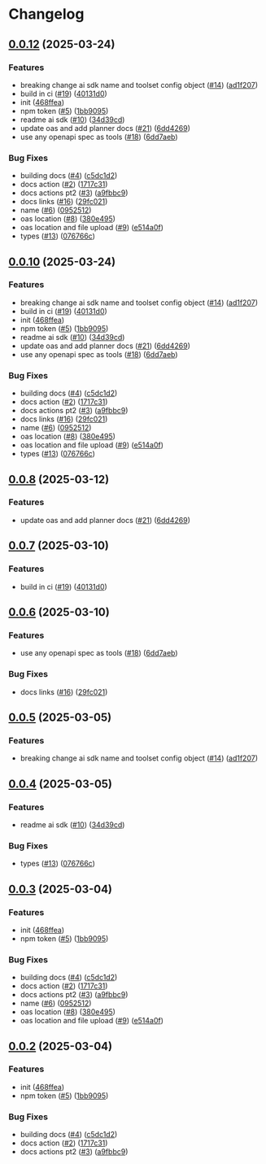 # Changelog

## [0.0.12](https://github.com/StackOneHQ/stackone-ai-node/compare/ai-v0.0.11...ai-v0.0.12) (2025-03-24)


### Features

* breaking change ai sdk name and toolset config object ([#14](https://github.com/StackOneHQ/stackone-ai-node/issues/14)) ([ad1f207](https://github.com/StackOneHQ/stackone-ai-node/commit/ad1f2075a1fb9fd9e851577aef78b138ae8f3264))
* build in ci ([#19](https://github.com/StackOneHQ/stackone-ai-node/issues/19)) ([40131d0](https://github.com/StackOneHQ/stackone-ai-node/commit/40131d08fae4f37007cc94be6980be6b2cf6e616))
* init ([468ffea](https://github.com/StackOneHQ/stackone-ai-node/commit/468ffeae1f8ea9ec77637a1451e2040bcbd8adcf))
* npm token ([#5](https://github.com/StackOneHQ/stackone-ai-node/issues/5)) ([1bb9095](https://github.com/StackOneHQ/stackone-ai-node/commit/1bb9095eb27a44888781fa892e68fb751cad2b20))
* readme ai sdk ([#10](https://github.com/StackOneHQ/stackone-ai-node/issues/10)) ([34d39cd](https://github.com/StackOneHQ/stackone-ai-node/commit/34d39cd11619a95572cae063af5813444bad609d))
* update oas and add planner docs ([#21](https://github.com/StackOneHQ/stackone-ai-node/issues/21)) ([6dd4269](https://github.com/StackOneHQ/stackone-ai-node/commit/6dd42697b8ea11bc4d62e62a3bab16b34fb49f4a))
* use any openapi spec as tools ([#18](https://github.com/StackOneHQ/stackone-ai-node/issues/18)) ([6dd7aeb](https://github.com/StackOneHQ/stackone-ai-node/commit/6dd7aebd1b7b24dfa52abfa6442a336666cedbca))


### Bug Fixes

* building docs ([#4](https://github.com/StackOneHQ/stackone-ai-node/issues/4)) ([c5dc1d2](https://github.com/StackOneHQ/stackone-ai-node/commit/c5dc1d248f9415f4599739410060dcd802872c1b))
* docs action ([#2](https://github.com/StackOneHQ/stackone-ai-node/issues/2)) ([1717c31](https://github.com/StackOneHQ/stackone-ai-node/commit/1717c31a92c557aec023be7e89f19dab6ff10c32))
* docs actions pt2 ([#3](https://github.com/StackOneHQ/stackone-ai-node/issues/3)) ([a9fbbc9](https://github.com/StackOneHQ/stackone-ai-node/commit/a9fbbc91446375b0916aacf5c13a9bdaec082680))
* docs links ([#16](https://github.com/StackOneHQ/stackone-ai-node/issues/16)) ([29fc021](https://github.com/StackOneHQ/stackone-ai-node/commit/29fc021729504db78e11ffc261d9e48bf3dd3c98))
* name  ([#6](https://github.com/StackOneHQ/stackone-ai-node/issues/6)) ([0952512](https://github.com/StackOneHQ/stackone-ai-node/commit/0952512f14bc23ef34431de9fc7663a948382aba))
* oas location ([#8](https://github.com/StackOneHQ/stackone-ai-node/issues/8)) ([380e495](https://github.com/StackOneHQ/stackone-ai-node/commit/380e49579ccff36f5de3a54aa349d39936add3bb))
* oas location and file upload ([#9](https://github.com/StackOneHQ/stackone-ai-node/issues/9)) ([e514a0f](https://github.com/StackOneHQ/stackone-ai-node/commit/e514a0f2ca484a5a1f3824a88b850ab869a148c0))
* types ([#13](https://github.com/StackOneHQ/stackone-ai-node/issues/13)) ([076766c](https://github.com/StackOneHQ/stackone-ai-node/commit/076766cc46c7bea8714f3f1aee7db0ff43f89979))

## [0.0.10](https://github.com/StackOneHQ/stackone-ai-node/compare/ai-v0.0.9...ai-v0.0.10) (2025-03-24)


### Features

* breaking change ai sdk name and toolset config object ([#14](https://github.com/StackOneHQ/stackone-ai-node/issues/14)) ([ad1f207](https://github.com/StackOneHQ/stackone-ai-node/commit/ad1f2075a1fb9fd9e851577aef78b138ae8f3264))
* build in ci ([#19](https://github.com/StackOneHQ/stackone-ai-node/issues/19)) ([40131d0](https://github.com/StackOneHQ/stackone-ai-node/commit/40131d08fae4f37007cc94be6980be6b2cf6e616))
* init ([468ffea](https://github.com/StackOneHQ/stackone-ai-node/commit/468ffeae1f8ea9ec77637a1451e2040bcbd8adcf))
* npm token ([#5](https://github.com/StackOneHQ/stackone-ai-node/issues/5)) ([1bb9095](https://github.com/StackOneHQ/stackone-ai-node/commit/1bb9095eb27a44888781fa892e68fb751cad2b20))
* readme ai sdk ([#10](https://github.com/StackOneHQ/stackone-ai-node/issues/10)) ([34d39cd](https://github.com/StackOneHQ/stackone-ai-node/commit/34d39cd11619a95572cae063af5813444bad609d))
* update oas and add planner docs ([#21](https://github.com/StackOneHQ/stackone-ai-node/issues/21)) ([6dd4269](https://github.com/StackOneHQ/stackone-ai-node/commit/6dd42697b8ea11bc4d62e62a3bab16b34fb49f4a))
* use any openapi spec as tools ([#18](https://github.com/StackOneHQ/stackone-ai-node/issues/18)) ([6dd7aeb](https://github.com/StackOneHQ/stackone-ai-node/commit/6dd7aebd1b7b24dfa52abfa6442a336666cedbca))


### Bug Fixes

* building docs ([#4](https://github.com/StackOneHQ/stackone-ai-node/issues/4)) ([c5dc1d2](https://github.com/StackOneHQ/stackone-ai-node/commit/c5dc1d248f9415f4599739410060dcd802872c1b))
* docs action ([#2](https://github.com/StackOneHQ/stackone-ai-node/issues/2)) ([1717c31](https://github.com/StackOneHQ/stackone-ai-node/commit/1717c31a92c557aec023be7e89f19dab6ff10c32))
* docs actions pt2 ([#3](https://github.com/StackOneHQ/stackone-ai-node/issues/3)) ([a9fbbc9](https://github.com/StackOneHQ/stackone-ai-node/commit/a9fbbc91446375b0916aacf5c13a9bdaec082680))
* docs links ([#16](https://github.com/StackOneHQ/stackone-ai-node/issues/16)) ([29fc021](https://github.com/StackOneHQ/stackone-ai-node/commit/29fc021729504db78e11ffc261d9e48bf3dd3c98))
* name  ([#6](https://github.com/StackOneHQ/stackone-ai-node/issues/6)) ([0952512](https://github.com/StackOneHQ/stackone-ai-node/commit/0952512f14bc23ef34431de9fc7663a948382aba))
* oas location ([#8](https://github.com/StackOneHQ/stackone-ai-node/issues/8)) ([380e495](https://github.com/StackOneHQ/stackone-ai-node/commit/380e49579ccff36f5de3a54aa349d39936add3bb))
* oas location and file upload ([#9](https://github.com/StackOneHQ/stackone-ai-node/issues/9)) ([e514a0f](https://github.com/StackOneHQ/stackone-ai-node/commit/e514a0f2ca484a5a1f3824a88b850ab869a148c0))
* types ([#13](https://github.com/StackOneHQ/stackone-ai-node/issues/13)) ([076766c](https://github.com/StackOneHQ/stackone-ai-node/commit/076766cc46c7bea8714f3f1aee7db0ff43f89979))

## [0.0.8](https://github.com/StackOneHQ/stackone-ai-node/compare/ai-v0.0.7...ai-v0.0.8) (2025-03-12)


### Features

* update oas and add planner docs ([#21](https://github.com/StackOneHQ/stackone-ai-node/issues/21)) ([6dd4269](https://github.com/StackOneHQ/stackone-ai-node/commit/6dd42697b8ea11bc4d62e62a3bab16b34fb49f4a))

## [0.0.7](https://github.com/StackOneHQ/stackone-ai-node/compare/ai-v0.0.6...ai-v0.0.7) (2025-03-10)


### Features

* build in ci ([#19](https://github.com/StackOneHQ/stackone-ai-node/issues/19)) ([40131d0](https://github.com/StackOneHQ/stackone-ai-node/commit/40131d08fae4f37007cc94be6980be6b2cf6e616))

## [0.0.6](https://github.com/StackOneHQ/stackone-ai-node/compare/ai-v0.0.5...ai-v0.0.6) (2025-03-10)


### Features

* use any openapi spec as tools ([#18](https://github.com/StackOneHQ/stackone-ai-node/issues/18)) ([6dd7aeb](https://github.com/StackOneHQ/stackone-ai-node/commit/6dd7aebd1b7b24dfa52abfa6442a336666cedbca))


### Bug Fixes

* docs links ([#16](https://github.com/StackOneHQ/stackone-ai-node/issues/16)) ([29fc021](https://github.com/StackOneHQ/stackone-ai-node/commit/29fc021729504db78e11ffc261d9e48bf3dd3c98))

## [0.0.5](https://github.com/StackOneHQ/stackone-ai-node/compare/ai-v0.0.4...ai-v0.0.5) (2025-03-05)


### Features

* breaking change ai sdk name and toolset config object ([#14](https://github.com/StackOneHQ/stackone-ai-node/issues/14)) ([ad1f207](https://github.com/StackOneHQ/stackone-ai-node/commit/ad1f2075a1fb9fd9e851577aef78b138ae8f3264))

## [0.0.4](https://github.com/StackOneHQ/stackone-ai-node/compare/ai-v0.0.3...ai-v0.0.4) (2025-03-05)


### Features

* readme ai sdk ([#10](https://github.com/StackOneHQ/stackone-ai-node/issues/10)) ([34d39cd](https://github.com/StackOneHQ/stackone-ai-node/commit/34d39cd11619a95572cae063af5813444bad609d))


### Bug Fixes

* types ([#13](https://github.com/StackOneHQ/stackone-ai-node/issues/13)) ([076766c](https://github.com/StackOneHQ/stackone-ai-node/commit/076766cc46c7bea8714f3f1aee7db0ff43f89979))

## [0.0.3](https://github.com/StackOneHQ/stackone-ai-node/compare/ai-v0.0.2...ai-v0.0.3) (2025-03-04)


### Features

* init ([468ffea](https://github.com/StackOneHQ/stackone-ai-node/commit/468ffeae1f8ea9ec77637a1451e2040bcbd8adcf))
* npm token ([#5](https://github.com/StackOneHQ/stackone-ai-node/issues/5)) ([1bb9095](https://github.com/StackOneHQ/stackone-ai-node/commit/1bb9095eb27a44888781fa892e68fb751cad2b20))


### Bug Fixes

* building docs ([#4](https://github.com/StackOneHQ/stackone-ai-node/issues/4)) ([c5dc1d2](https://github.com/StackOneHQ/stackone-ai-node/commit/c5dc1d248f9415f4599739410060dcd802872c1b))
* docs action ([#2](https://github.com/StackOneHQ/stackone-ai-node/issues/2)) ([1717c31](https://github.com/StackOneHQ/stackone-ai-node/commit/1717c31a92c557aec023be7e89f19dab6ff10c32))
* docs actions pt2 ([#3](https://github.com/StackOneHQ/stackone-ai-node/issues/3)) ([a9fbbc9](https://github.com/StackOneHQ/stackone-ai-node/commit/a9fbbc91446375b0916aacf5c13a9bdaec082680))
* name  ([#6](https://github.com/StackOneHQ/stackone-ai-node/issues/6)) ([0952512](https://github.com/StackOneHQ/stackone-ai-node/commit/0952512f14bc23ef34431de9fc7663a948382aba))
* oas location ([#8](https://github.com/StackOneHQ/stackone-ai-node/issues/8)) ([380e495](https://github.com/StackOneHQ/stackone-ai-node/commit/380e49579ccff36f5de3a54aa349d39936add3bb))
* oas location and file upload ([#9](https://github.com/StackOneHQ/stackone-ai-node/issues/9)) ([e514a0f](https://github.com/StackOneHQ/stackone-ai-node/commit/e514a0f2ca484a5a1f3824a88b850ab869a148c0))

## [0.0.2](https://github.com/StackOneHQ/stackone-ai-node/compare/stackone-ai-node-v0.0.1...stackone-ai-node-v0.0.2) (2025-03-04)


### Features

* init ([468ffea](https://github.com/StackOneHQ/stackone-ai-node/commit/468ffeae1f8ea9ec77637a1451e2040bcbd8adcf))
* npm token ([#5](https://github.com/StackOneHQ/stackone-ai-node/issues/5)) ([1bb9095](https://github.com/StackOneHQ/stackone-ai-node/commit/1bb9095eb27a44888781fa892e68fb751cad2b20))


### Bug Fixes

* building docs ([#4](https://github.com/StackOneHQ/stackone-ai-node/issues/4)) ([c5dc1d2](https://github.com/StackOneHQ/stackone-ai-node/commit/c5dc1d248f9415f4599739410060dcd802872c1b))
* docs action ([#2](https://github.com/StackOneHQ/stackone-ai-node/issues/2)) ([1717c31](https://github.com/StackOneHQ/stackone-ai-node/commit/1717c31a92c557aec023be7e89f19dab6ff10c32))
* docs actions pt2 ([#3](https://github.com/StackOneHQ/stackone-ai-node/issues/3)) ([a9fbbc9](https://github.com/StackOneHQ/stackone-ai-node/commit/a9fbbc91446375b0916aacf5c13a9bdaec082680))
